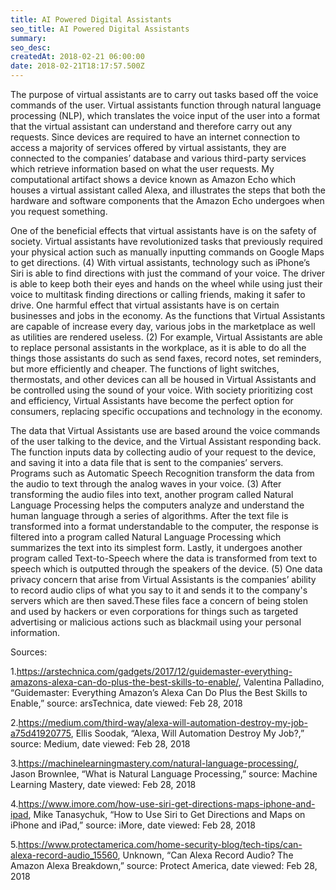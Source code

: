 ```yaml
---
title: AI Powered Digital Assistants
seo_title: AI Powered Digital Assistants
summary: 
seo_desc: 
createdAt: 2018-02-21 06:00:00
date: 2018-02-21T18:17:57.500Z
---
```

The purpose of virtual assistants are to carry out tasks based off the voice commands of the user. Virtual assistants function through natural language processing (NLP), which translates the voice input of the user into a format that the virtual assistant can understand and therefore carry out any requests. Since devices are required to have an internet connection to access a majority of services offered by virtual assistants, they are connected to the companies’ database and various third-party services which retrieve information based on what the user requests. My computational artifact shows a device known as Amazon Echo which houses a virtual assistant called Alexa, and illustrates the steps that both the hardware and software components that the Amazon Echo undergoes when you request something.

One of the beneficial effects that virtual assistants have is on the safety of society. Virtual assistants have revolutionized tasks that previously required your physical action such as manually inputting commands on Google Maps to get directions. (4) With virtual assistants, technology such as iPhone’s Siri is able to find directions with just the command of your voice. The driver is able to keep both their eyes and hands on the wheel while using just their voice to multitask finding directions or calling friends, making it safer to drive. One harmful effect that virtual assistants have is on certain businesses and jobs in the economy. As the functions that Virtual Assistants are capable of increase every day, various jobs in the marketplace as well as utilities are rendered useless. (2) For example, Virtual Assistants are able to replace personal assistants in the workplace, as it is able to do all the things those assistants do such as send faxes, record notes, set reminders, but more efficiently and cheaper. The functions of light switches, thermostats, and other devices can all be housed in Virtual Assistants and be controlled using the sound of your voice. With society prioritizing cost and efficiency, Virtual Assistants have become the perfect option for consumers, replacing specific occupations and technology in the economy. 

The data that Virtual Assistants use are based around the voice commands of the user talking to the device, and the Virtual Assistant responding back. The function inputs data by collecting audio of your request to the device, and saving it into a data file that is sent to the companies’ servers. Programs such as Automatic Speech Recognition transform the data from the audio to text through the analog waves in your voice. (3) After transforming the audio files into text, another program called Natural Language Processing helps the computers analyze and understand the human language through a series of algorithms. After the text file is transformed into a format understandable to the computer, the response is filtered into a program called Natural Language Processing which summarizes the text into its simplest form. Lastly, it undergoes another program called Text-to-Speech where the data is transformed from text to speech which is outputted through the speakers of the device. (5) One data privacy concern that arise from Virtual Assistants is the companies’ ability to record audio clips of what you say to it and sends it to the company's servers which are then saved.These files face a concern of being stolen and used by hackers or even corporations for things such as targeted advertising or malicious actions such as blackmail using your personal information. 

Sources:

1.https://arstechnica.com/gadgets/2017/12/guidemaster-everything-amazons-alexa-can-do-plus-the-best-skills-to-enable/, Valentina Palladino, “Guidemaster: Everything Amazon’s Alexa Can Do Plus the Best Skills to Enable,” source: arsTechnica, date viewed: Feb 28, 2018

2.https://medium.com/third-way/alexa-will-automation-destroy-my-job-a75d41920775, Ellis Soodak, “Alexa, Will Automation Destroy My Job?,” source: Medium, date viewed: Feb 28, 2018

3.https://machinelearningmastery.com/natural-language-processing/, Jason Brownlee, “What is Natural Language Processing,” source: Machine Learning Mastery, date viewed: Feb 28, 2018

4.https://www.imore.com/how-use-siri-get-directions-maps-iphone-and-ipad, Mike Tanasychuk, “How to Use Siri to Get Directions and Maps on iPhone and iPad,” source: iMore, date viewed: Feb 28, 2018

5.https://www.protectamerica.com/home-security-blog/tech-tips/can-alexa-record-audio_15560, Unknown, “Can Alexa Record Audio? The Amazon Alexa Breakdown,” source: Protect America, date viewed: Feb 28, 2018



